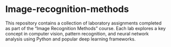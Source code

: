 # Image-recognition-methods
This repository contains a collection of laboratory assignments completed as part of the “Image Recognition Methods” course. Each lab explores a key concept in computer vision, pattern recognition, and neural network analysis using Python and popular deep learning frameworks.
